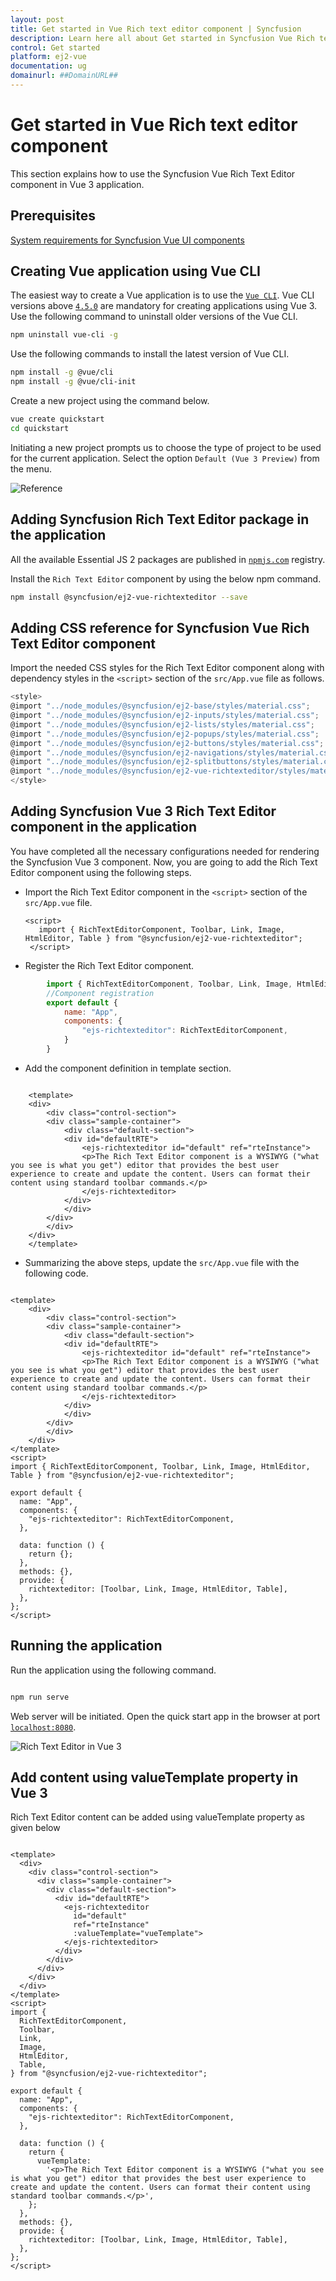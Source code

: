 ```yaml
---
layout: post
title: Get started in Vue Rich text editor component | Syncfusion
description: Learn here all about Get started in Syncfusion Vue Rich text editor component of Syncfusion Essential JS 2 and more.
control: Get started 
platform: ej2-vue
documentation: ug
domainurl: ##DomainURL##
---
```


# Get started in Vue Rich text editor component

This section explains how to use the Syncfusion Vue Rich Text Editor component in Vue 3 application.

## Prerequisites

[System requirements for Syncfusion Vue UI components](https://ej2.syncfusion.com/vue/documentation/system-requirements/)

## Creating Vue application using Vue CLI

The easiest way to create a Vue application is to use the [`Vue CLI`](https://github.com/vuejs/vue-cli). Vue CLI versions above [`4.5.0`](https://v3.vuejs.org/guide/migration/introduction.html#vue-cli) are mandatory for creating applications using Vue 3. Use the following command to uninstall older versions of the Vue CLI.

```bash
npm uninstall vue-cli -g
```

Use the following commands to install the latest version of Vue CLI.

```bash
npm install -g @vue/cli
npm install -g @vue/cli-init
```

Create a new project using the command below.

```bash
vue create quickstart
cd quickstart

```

Initiating a new project prompts us to choose the type of project to be used for the current application. Select the option `Default (Vue 3 Preview)` from the menu.

![Reference](./images/vue3-terminal.png)

## Adding Syncfusion Rich Text Editor package in the application

All the available Essential JS 2 packages are published in [`npmjs.com`](https://www.npmjs.com/~syncfusionorg) registry.

Install the `Rich Text Editor` component by using the below npm command.

```bash
npm install @syncfusion/ej2-vue-richtexteditor --save
```

## Adding CSS reference for Syncfusion Vue Rich Text Editor component

Import the needed CSS styles for the Rich Text Editor component along with dependency styles in the `<script>` section of the `src/App.vue` file as follows.

```js
<style>
@import "../node_modules/@syncfusion/ej2-base/styles/material.css";
@import "../node_modules/@syncfusion/ej2-inputs/styles/material.css";
@import "../node_modules/@syncfusion/ej2-lists/styles/material.css";
@import "../node_modules/@syncfusion/ej2-popups/styles/material.css";
@import "../node_modules/@syncfusion/ej2-buttons/styles/material.css";
@import "../node_modules/@syncfusion/ej2-navigations/styles/material.css";
@import "../node_modules/@syncfusion/ej2-splitbuttons/styles/material.css";
@import "../node_modules/@syncfusion/ej2-vue-richtexteditor/styles/material.css";
</style>
```

## Adding Syncfusion Vue 3 Rich Text Editor component in the application

You have completed all the necessary configurations needed for rendering the Syncfusion Vue 3 component. Now, you are going to add the Rich Text Editor component using the following steps.

* Import the Rich Text Editor component in the `<script>` section of the `src/App.vue` file.

     ```
     <script>
        import { RichTextEditorComponent, Toolbar, Link, Image, HtmlEditor, Table } from "@syncfusion/ej2-vue-richtexteditor";
      </script>
     ```

* Register the Rich Text Editor component.

```javascript
        import { RichTextEditorComponent, Toolbar, Link, Image, HtmlEditor, Table } from "@syncfusion/ej2-vue-richtexteditor";
        //Component registration
        export default {
            name: "App",
            components: {
                "ejs-richtexteditor": RichTextEditorComponent,
            }
        }
```

* Add the component definition in template section.

```

    <template>
    <div>
        <div class="control-section">
        <div class="sample-container">
            <div class="default-section">
            <div id="defaultRTE">
                <ejs-richtexteditor id="default" ref="rteInstance">
                <p>The Rich Text Editor component is a WYSIWYG ("what you see is what you get") editor that provides the best user experience to create and update the content. Users can format their content using standard toolbar commands.</p>
                </ejs-richtexteditor>
            </div>
            </div>
        </div>
        </div>
    </div>
    </template>
```

* Summarizing the above steps, update the `src/App.vue` file with the following code.

```

<template>
    <div>
        <div class="control-section">
        <div class="sample-container">
            <div class="default-section">
            <div id="defaultRTE">
                <ejs-richtexteditor id="default" ref="rteInstance">
                <p>The Rich Text Editor component is a WYSIWYG ("what you see is what you get") editor that provides the best user experience to create and update the content. Users can format their content using standard toolbar commands.</p>
                </ejs-richtexteditor>
            </div>
            </div>
        </div>
        </div>
    </div>
</template>
<script>
import { RichTextEditorComponent, Toolbar, Link, Image, HtmlEditor, Table } from "@syncfusion/ej2-vue-richtexteditor";

export default {
  name: "App",
  components: {
    "ejs-richtexteditor": RichTextEditorComponent,
  },

  data: function () {
    return {};
  },
  methods: {},
  provide: {
    richtexteditor: [Toolbar, Link, Image, HtmlEditor, Table],
  },
};
</script>

```

## Running the application

Run the application using the following command.

```bash

npm run serve

```

Web server will be initiated. Open the quick start app in the browser at port [`localhost:8080`](http://localhost:8080/).

![Rich Text Editor in Vue 3](./images/rte-output.png)

## Add content using valueTemplate property in Vue 3

Rich Text Editor content can be added using valueTemplate property as given below

```

<template>
  <div>
    <div class="control-section">
      <div class="sample-container">
        <div class="default-section">
          <div id="defaultRTE">
            <ejs-richtexteditor
              id="default"
              ref="rteInstance"
              :valueTemplate="vueTemplate">
            </ejs-richtexteditor>
          </div>
        </div>
      </div>
    </div>
  </div>
</template>
<script>
import {
  RichTextEditorComponent,
  Toolbar,
  Link,
  Image,
  HtmlEditor,
  Table,
} from "@syncfusion/ej2-vue-richtexteditor";

export default {
  name: "App",
  components: {
    "ejs-richtexteditor": RichTextEditorComponent,
  },

  data: function () {
    return {
      vueTemplate:
        '<p>The Rich Text Editor component is a WYSIWYG ("what you see is what you get") editor that provides the best user experience to create and update the content. Users can format their content using standard toolbar commands.</p>',
    };
  },
  methods: {},
  provide: {
    richtexteditor: [Toolbar, Link, Image, HtmlEditor, Table],
  },
};
</script>

```
